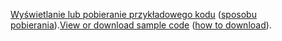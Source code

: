 <span data-ttu-id="2979e-101">[Wyświetlanie lub pobieranie przykładowego kodu](https://github.com/aspnet/AspNetCore.Docs/tree/master/aspnetcore/tutorials/first-mvc-app/start-mvc/sample) ([sposobu pobierania](xref:index#how-to-download-a-sample)).</span><span class="sxs-lookup"><span data-stu-id="2979e-101">[View or download sample code](https://github.com/aspnet/AspNetCore.Docs/tree/master/aspnetcore/tutorials/first-mvc-app/start-mvc/sample) ([how to download](xref:index#how-to-download-a-sample)).</span></span>